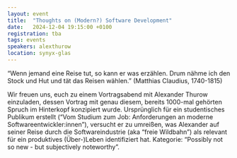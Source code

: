 ```yaml
---
layout: event
title:  "Thoughts on (Modern?) Software Development"
date:   2024-12-04 19:15:00 +0100
registration: tba
tags: events
speakers: alexthurow
location: synyx-glas
---
```


“Wenn jemand eine Reise tut, so kann er was erzählen. Drum nähme ich den Stock und Hut und tät das Reisen wählen.” (Matthias Claudius, 1740-1815)

Wir freuen uns, euch zu einem Vortragsabend mit Alexander Thurow einzuladen, dessen Vortrag mit genau diesem, bereits 1000-mal gehörten Spruch im Hinterkopf konzipiert wurde. Ursprünglich für ein studentisches Publikum erstellt (“Vom Studium zum Job: Anforderungen an moderne Softwareentwickler:innen”), versucht er zu umreißen, was Alexander auf seiner Reise durch die Softwareindustrie (aka “freie Wildbahn”) als relevant für ein produktives (Über-)Leben identifiziert hat. Kategorie: “Possibly not so new - but subjectively noteworthy”.
